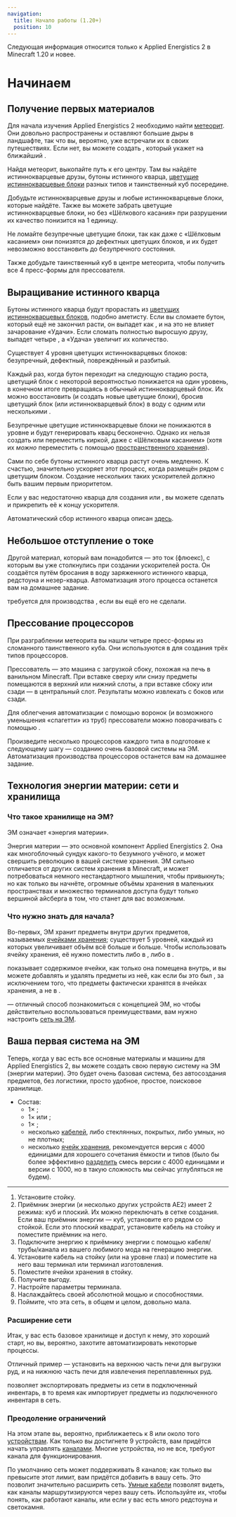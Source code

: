 ```yaml
---
navigation:
  title: Начало работы (1.20+)
  position: 10
---
```


<div class="notification is-info">
  Следующая информация относится только к Applied Energistics 2 в Minecraft 1.20 и новее.
</div>

# Начинаем

## Получение первых материалов

<GameScene zoom="4" background="transparent">
  <ImportStructure src="assets/assemblies/meteor_interior.snbt" />
</GameScene>

Для начала изучения Applied Energistics 2 необходимо найти [метеорит](ae2-mechanics/meteorites.md). Они довольно распространены и оставляют большие дыры в ландшафте, так что вы, вероятно, уже встречали их в своих путешествиях.
Если нет, вы можете создать <ItemLink id="meteorite_compass" />, который укажет на ближайший <ItemLink id="mysterious_cube" />.

Найдя метеорит, выкопайте путь к его центру. Там вы найдёте истиннокварцевые друзы, бутоны истинного кварца, [цветущие истиннокварцевые блоки](items-blocks-machines/budding_certus.md) разных типов и таинственный куб посередине.

Добудьте истиннокварцевые друзы и любые истиннокварцевые блоки, которые найдёте. Также вы можете забрать цветущие истиннокварцевые блоки, но без «Шёлкового касания» при разрушении их качество понизится на 1 единицу.

Не ломайте безупречные цветущие блоки, так как даже с «Шёлковым касанием» они понизятся до дефектных цветущих блоков, и их будет невозможно восстановить до безупречного состояния.

Также добудьте таинственный куб в центре метеорита, чтобы получить все 4 пресс-формы для прессователя.

## Выращивание истинного кварца

<GameScene zoom="4" background="transparent">
<ImportStructure src="assets/assemblies/budding_certus_1.snbt" />
</GameScene>

Бутоны истинного кварца будут прорастать из [цветущих истиннокварцевых блоков](items-blocks-machines/budding_certus.md), подобно аметисту. Если вы сломаете бутон, который ещё не закончил расти, он выпадет как <ItemLink id="certus_quartz_dust" />, и на это не влияет зачарование «Удачи». Если сломать полностью выросшую друзу, выпадет четыре <ItemLink id="certus_quartz_crystal" />, а «Удача» увеличит их количество.

Существует 4 уровня цветущих истиннокварцевых блоков: безупречный, дефектный, повреждённый и разбитый.

<GameScene zoom="4" background="transparent">
<ImportStructure src="assets/assemblies/budding_blocks.snbt" />
<IsometricCamera yaw="195" pitch="30" />
</GameScene>

Каждый раз, когда бутон переходит на следующую стадию роста, цветущий блок с некоторой вероятностью понижается на один уровень, в конечном итоге превращаясь в обычный истиннокварцевый блок. Их можно восстановить (и создать новые цветущие блоки), бросив цветущий блок (или истиннокварцевый блок) в воду с одним или несколькими <ItemLink id="charged_certus_quartz_crystal" />.

<RecipeFor id="damaged_budding_quartz" />

Безупречные цветущие истиннокварцевые блоки не понижаются в уровне и будут генерировать кварц бесконечно. Однако их нельзя создать или переместить киркой, даже с «Шёлковым касанием» (хотя их *можно* переместить с помощью [пространственного хранения](ae2-mechanics/spatial-io.md)).

Сами по себе бутоны истинного кварца растут очень медленно. К счастью, <ItemLink id="growth_accelerator" /> значительно ускоряет этот процесс, когда размещён рядом с цветущим блоком. Создание нескольких таких ускорителей должно быть вашим первым приоритетом.

<GameScene zoom="4" background="transparent">
<ImportStructure src="assets/assemblies/budding_certus_2.snbt" />
<IsometricCamera yaw="195" pitch="30" />
</GameScene>

Если у вас недостаточно кварца для создания <ItemLink id="energy_acceptor" /> или <ItemLink id="vibration_chamber" />, вы можете сделать <ItemLink id="crank" /> и прикрепить её к концу ускорителя.

Автоматический сбор истинного кварца описан [здесь](example-setups/simple-certus-farm.md).

## Небольшое отступление о токе

Другой материал, который вам понадобится — это ток (флюекс), с которым вы уже столкнулись при создании ускорителей роста. Он создаётся путём бросания в воду заряженного истинного кварца, редстоуна и незер-кварца. Автоматизация этого процесса останется вам на домашнее задание.

<ItemLink id="charger" /> требуется для производства <ItemLink id="charged_certus_quartz_crystal" />, если вы ещё его не сделали.

## Прессование процессоров

При разграблении метеорита вы нашли четыре пресс-формы из сломанного таинственного куба. Они используются в <ItemLink id="inscriber" /> для создания трёх типов процессоров.

<ItemGrid>
  <ItemIcon id="silicon_press" />

  <ItemIcon id="logic_processor_press" />

  <ItemIcon id="calculation_processor_press" />

  <ItemIcon id="engineering_processor_press" />
</ItemGrid>

Прессователь — это машина с загрузкой сбоку, похожая на печь в ванильном Minecraft. При вставке сверху или снизу предметы помещаются в верхний или нижний слоты, а при вставке сбоку или сзади — в центральный слот. Результаты можно извлекать с боков или сзади.

Для облегчения автоматизации с помощью воронок (и возможного уменьшения «спагетти» из труб) прессователи можно поворачивать с помощью <ItemLink id="certus_quartz_wrench" />.

Произведите несколько процессоров каждого типа в подготовке к следующему шагу — созданию очень базовой системы на ЭМ. Автоматизация производства процессоров останется вам на домашнее задание.

## Технология энергии материи: сети и хранилища

### Что такое хранилище на ЭМ?

ЭМ означает «энергия материи».

Энергия материи — это основной компонент Applied Energistics 2. Она как многоблочный сундук какого-то безумного учёного,
и может свершить революцию в вашей системе хранения. ЭМ сильно отличается от других систем хранения в Minecraft, и
может потребоваться немного нестандартного мышления, чтобы привыкнуть; но как только вы начнёте, огромные объёмы хранения в маленьких
пространствах и множество терминалов доступа будут только вершиной айсберга в том, что станет для вас возможным.

### Что нужно знать для начала?

Во-первых, ЭМ хранит предметы внутри других предметов, называемых [ячейками хранения](items-blocks-machines/storage_cells.md); существует 5 уровней, каждый из которых увеличивает объём всё больше и
больше. Чтобы использовать ячейку хранения, её нужно поместить либо в <ItemLink id="chest" />,
либо в <ItemLink id="drive" />.

<ItemLink id="chest" /> показывает содержимое ячейки, как только она помещена внутрь, и вы
можете добавлять и удалять предметы из неё, как если бы это был <ItemLink id="minecraft:chest" />, за исключением того, что предметы
фактически хранятся в ячейках хранения, а не в <ItemLink id="chest" />.

<ItemLink id="chest" /> — отличный способ познакомиться с концепцией ЭМ, но чтобы действительно
воспользоваться преимуществами, вам нужно настроить [сеть на ЭМ](ae2-mechanics/me-network-connections.md).

## Ваша первая система на ЭМ

Теперь, когда у вас есть все основные материалы и машины для Applied Energistics 2, вы можете создать свою первую систему на ЭМ (энергии материи). Это будет очень базовая система, без автосоздания предметов, без логистики, просто удобное, простое, поисковое хранилище.

<GameScene zoom="6" interactive={true}>
<ImportStructure src="assets/assemblies/tiny_me_system.snbt" />

</GameScene>

*   Состав:
    * 1× <ItemLink id="drive" />;
    * 1× <ItemLink id="terminal" /> или <ItemLink id="crafting_terminal" />;
    * 1× <ItemLink id="energy_acceptor" />;
    * несколько [кабелей](items-blocks-machines/cables.md), либо стеклянных, покрытых, либо умных, но не плотных;
    * несколько [ячейк хранения](items-blocks-machines/storage_cells.md), рекомендуется версия с 4000 единицами для хорошего сочетания
    ёмкости и типов (было бы более эффективно [разделить](items-blocks-machines/cell_workbench.md) смесь версии с 4000 единицами и версии с 1000, но в такую сложность мы сейчас углубляться не будем).
---
1.  Установите стойку.
2.  Приёмник энергии (и несколько других устройств AE2) имеет 2 режима: куб и плоский. Их можно переключать в сетке создания. Если ваш приёмник энергии — куб, установите его рядом со стойкой. Если это плоский квадрат, установите кабель на стойку и поместите приёмник на него.
3.  Подключите энергию к приёмнику энергии с помощью кабеля/трубы/канала из вашего любимого мода на генерацию энергии.
4.  Установите кабель на стойку (или на уровне глаз) и поместите на него ваш терминал или терминал изготовления.
5.  Поместите ячейки хранения в стойку.
6.  Получите выгоду.
7.  Настройте параметры терминала.
8.  Наслаждайтесь своей абсолютной мощью и способностями.
9.  Поймите, что эта сеть, в общем и целом, довольно мала.

### Расширение сети

Итак, у вас есть базовое хранилище и доступ к нему, это хороший старт, но вы, вероятно, захотите автоматизировать некоторые процессы.

Отличный пример — установить <ItemLink id="export_bus" /> на верхнюю часть печи для
выгрузки руд, и <ItemLink id="import_bus" />
на нижнюю часть печи для извлечения переплавленных руд.

<ItemLink id="export_bus" /> позволяет экспортировать предметы из сети в подключенный
инвентарь, в то время как <ItemLink id="import_bus" /> импортирует предметы из подключенного инвентаря в
сеть.

### Преодоление ограничений

На этом этапе вы, вероятно, приближаетесь к 8 или около того [устройствам](ae2-mechanics/devices.md). Как только вы достигнете 9 устройств, вам придётся начать
управлять [каналами](ae2-mechanics/channels.md). Многие устройства, но не все, требуют канала для
функционирования.

По умолчанию сеть может поддерживать 8 каналов; как только вы превысите этот лимит, вам придётся добавить
<ItemLink id="controller" /> в вашу сеть. Это позволит значительно расширить сеть.
[Умные кабели](items-blocks-machines/cables.md) позволят видеть, как каналы маршрутизируются через вашу сеть. Используйте их, чтобы понять, как работают каналы, или если у вас есть много редстоуна и светокамня.


